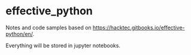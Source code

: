 # effective_python
Notes and code samples based on https://hacktec.gitbooks.io/effective-python/en/.

Everything will be stored in jupyter notebooks.

